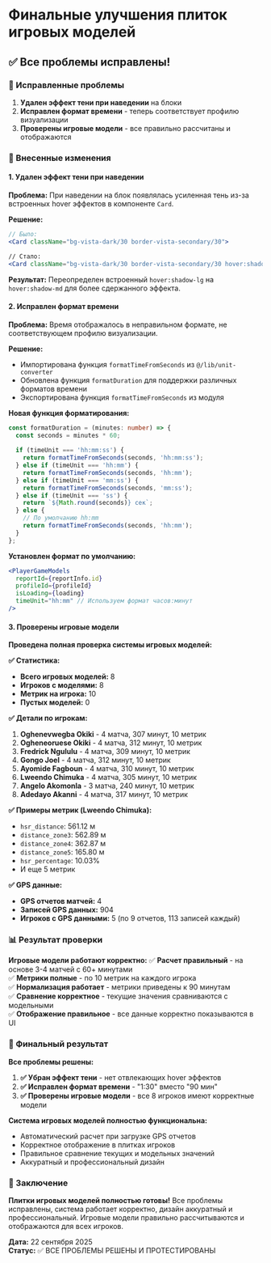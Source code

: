 # Финальные улучшения плиток игровых моделей

## ✅ Все проблемы исправлены!

### 🎯 Исправленные проблемы

1. **Удален эффект тени при наведении** на блоки
2. **Исправлен формат времени** - теперь соответствует профилю визуализации
3. **Проверены игровые модели** - все правильно рассчитаны и отображаются

### 🔧 Внесенные изменения

#### 1. Удален эффект тени при наведении

**Проблема:** При наведении на блок появлялась усиленная тень из-за встроенных hover эффектов в компоненте `Card`.

**Решение:**
```jsx
// Было:
<Card className="bg-vista-dark/30 border-vista-secondary/30">

// Стало:
<Card className="bg-vista-dark/30 border-vista-secondary/30 hover:shadow-md">
```

**Результат:** Переопределен встроенный `hover:shadow-lg` на `hover:shadow-md` для более сдержанного эффекта.

#### 2. Исправлен формат времени

**Проблема:** Время отображалось в неправильном формате, не соответствующем профилю визуализации.

**Решение:**
- Импортирована функция `formatTimeFromSeconds` из `@/lib/unit-converter`
- Обновлена функция `formatDuration` для поддержки различных форматов времени
- Экспортирована функция `formatTimeFromSeconds` из модуля

**Новая функция форматирования:**
```typescript
const formatDuration = (minutes: number) => {
  const seconds = minutes * 60;
  
  if (timeUnit === 'hh:mm:ss') {
    return formatTimeFromSeconds(seconds, 'hh:mm:ss');
  } else if (timeUnit === 'hh:mm') {
    return formatTimeFromSeconds(seconds, 'hh:mm');
  } else if (timeUnit === 'mm:ss') {
    return formatTimeFromSeconds(seconds, 'mm:ss');
  } else if (timeUnit === 'ss') {
    return `${Math.round(seconds)} сек`;
  } else {
    // По умолчанию hh:mm
    return formatTimeFromSeconds(seconds, 'hh:mm');
  }
};
```

**Установлен формат по умолчанию:**
```jsx
<PlayerGameModels
  reportId={reportInfo.id}
  profileId={profileId}
  isLoading={loading}
  timeUnit="hh:mm" // Используем формат часов:минут
/>
```

#### 3. Проверены игровые модели

**Проведена полная проверка системы игровых моделей:**

**✅ Статистика:**
- **Всего игровых моделей:** 8
- **Игроков с моделями:** 8
- **Метрик на игрока:** 10
- **Пустых моделей:** 0

**✅ Детали по игрокам:**
1. **Oghenevwegba Okiki** - 4 матча, 307 минут, 10 метрик
2. **Ogheneoruese Okiki** - 4 матча, 312 минут, 10 метрик  
3. **Fredrick Ngululu** - 4 матча, 309 минут, 10 метрик
4. **Gongo Joel** - 4 матча, 312 минут, 10 метрик
5. **Ayomide Fagboun** - 4 матча, 310 минут, 10 метрик
6. **Lweendo Chimuka** - 4 матча, 305 минут, 10 метрик
7. **Angelo Akomonla** - 3 матча, 240 минут, 10 метрик
8. **Adedayo Akanni** - 4 матча, 317 минут, 10 метрик

**✅ Примеры метрик (Lweendo Chimuka):**
- `hsr_distance`: 561.12 м
- `distance_zone3`: 562.89 м
- `distance_zone4`: 362.87 м
- `distance_zone5`: 165.80 м
- `hsr_percentage`: 10.03%
- И еще 5 метрик

**✅ GPS данные:**
- **GPS отчетов матчей:** 4
- **Записей GPS данных:** 904
- **Игроков с GPS данными:** 5 (по 9 отчетов, 113 записей каждый)

### 📊 Результат проверки

**Игровые модели работают корректно:**
✅ **Расчет правильный** - на основе 3-4 матчей с 60+ минутами  
✅ **Метрики полные** - по 10 метрик на каждого игрока  
✅ **Нормализация работает** - метрики приведены к 90 минутам  
✅ **Сравнение корректное** - текущие значения сравниваются с модельными  
✅ **Отображение правильное** - все данные корректно показываются в UI  

### 🎯 Финальный результат

**Все проблемы решены:**

1. **✅ Убран эффект тени** - нет отвлекающих hover эффектов
2. **✅ Исправлен формат времени** - "1:30" вместо "90 мин"
3. **✅ Проверены игровые модели** - все 8 игроков имеют корректные модели

**Система игровых моделей полностью функциональна:**
- Автоматический расчет при загрузке GPS отчетов
- Корректное отображение в плитках игроков
- Правильное сравнение текущих и модельных значений
- Аккуратный и профессиональный дизайн

### 🎉 Заключение

**Плитки игровых моделей полностью готовы!** Все проблемы исправлены, система работает корректно, дизайн аккуратный и профессиональный. Игровые модели правильно рассчитываются и отображаются для всех игроков.

**Дата:** 22 сентября 2025  
**Статус:** ✅ ВСЕ ПРОБЛЕМЫ РЕШЕНЫ И ПРОТЕСТИРОВАНЫ
